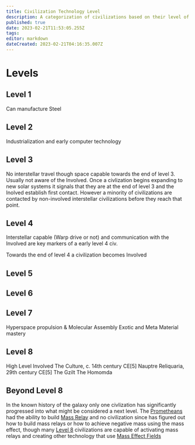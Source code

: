 ```yaml
---
title: Civilization Technology Level
description: A categorization of civilizations based on their level of technology as characterised by level 8 Civs.
published: true
date: 2023-02-21T11:53:05.255Z
tags: 
editor: markdown
dateCreated: 2023-02-21T04:16:35.007Z
---
```


# Levels

## Level 1
Can manufacture Steel

## Level 2
Industrialization and early computer technology

## Level 3
No interstellar travel though space capable towards the end of level 3.
Usually not aware of the Involved.
Once a civlization begins expanding to new solar systems it signals that they are at the end of level 3 and the Inolved establish first contact. However a minority of civilizations are contacted by non-involved interstellar civilizations before they reach that point.

## Level 4
Interstellar capable (Warp drive or not) and communication with the Involved are key markers of a early level 4 civ.

Towards the end of level 4 a civilization becomes Involved

## Level 5

## Level 6

## Level 7
Hyperspace propulsion & Molecular Assembly
Exotic and Meta Material mastery

## Level 8
High Level Involved
    The Culture, c. 14th century CE[5]
    Nauptre Reliquaria, 29th century CE[5]
    The Gzilt
    The Homomda
    
## Beyond Level 8
In the known history of the galaxy only one civlization has significantly progressed into what might be considered a next level. The [Prometheans](/Promethean) had the ability to build [Mass Relay](/Mass_Relay) and no civilization since has figured out how to build mass relays or how to achieve negative mass using the mass effect, though many [Level 8](/Tech-Level) civilizations are capable of activating mass relays and creating other technology that use [Mass Effect Fields](/Mass_Effect_Field)